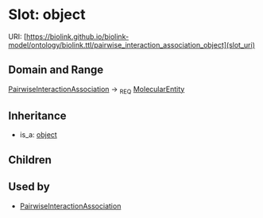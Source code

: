 # Slot: object




URI: [https://biolink.github.io/biolink-model/ontology/biolink.ttl/pairwise_interaction_association_object](slot_uri)
## Domain and Range

[PairwiseInteractionAssociation](PairwiseInteractionAssociation.md) ->  <sub>REQ</sub> [MolecularEntity](MolecularEntity.md)
## Inheritance

 *  is_a: [object](object.md)
## Children

## Used by

 * [PairwiseInteractionAssociation](PairwiseInteractionAssociation.md)
